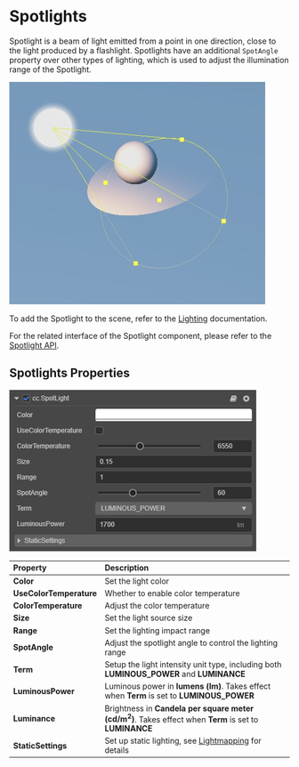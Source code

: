 # Spotlights

Spotlight is a beam of light emitted from a point in one direction, close to the light produced by a flashlight. Spotlights have an additional `SpotAngle` property over other types of lighting, which is used to adjust the illumination range of the Spotlight.

![spotlight](spotlight/spot-light.jpg)

To add the Spotlight to the scene, refer to the [Lighting](../light.md) documentation.

For the related interface of the Spotlight component, please refer to the [Spotlight API](__APIDOC__/en/classes/component_light.spotlight.html).

## Spotlights Properties

![image](spotlight/spot-light-prop.png)

| Property | Description |
| :------- | :--- |
| **Color** | Set the light color  |
| **UseColorTemperature** | Whether to enable color temperature |
| **ColorTemperature** | Adjust the color temperature |
| **Size** | Set the light source size |
| **Range** | Set the lighting impact range |
| **SpotAngle** | Adjust the spotlight angle to control the lighting range |
| **Term** | Setup the light intensity unit type, including both **LUMINOUS_POWER** and **LUMINANCE** |
| **LuminousPower** | Luminous power in **lumens (lm)**. Takes effect when **Term** is set to **LUMINOUS_POWER** |
| **Luminance** | Brightness in **Candela per square meter (cd/m<sup>2</sup>)**. Takes effect when **Term** is set to **LUMINANCE** |
| **StaticSettings** | Set up static lighting, see [Lightmapping](lightmap.md) for details |

